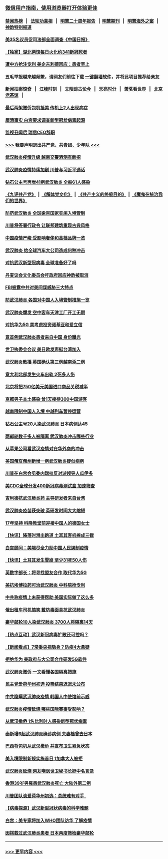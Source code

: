 ### [微信用户指南，使用浏览器打开体验更佳](https://github.com/gfw-breaker/banned-news1/blob/master/indexes/wechat-guide.md?t=0)
#### [禁闻热榜](热点新闻.md?t=0)  &nbsp;&nbsp;|&nbsp;&nbsp; [法轮功真相](https://github.com/gfw-breaker/truth/blob/master/README.md?t=0) &nbsp;&nbsp;|&nbsp;&nbsp; [明慧二十周年报告](https://github.com/gfw-breaker/mh-reports/blob/master/README.md?t=0) &nbsp;&nbsp;|&nbsp;&nbsp;[明慧期刊](https://github.com/gfw-breaker/mh-qikan) &nbsp;&nbsp;|&nbsp;&nbsp; [明慧海外之窗](https://github.com/gfw-breaker/mh-news/blob/master/README.md?t=0) &nbsp;&nbsp;|&nbsp;&nbsp; [神韵特别报道](https://github.com/gfw-breaker/mh-news/blob/master/shenyun.md?t=0)
#### [美35名议员促司法部全面调查《中国日报》](../pages/nsc418/n11852435.md?t=02080411) 
#### [【独家】湖北两馆每日火化约341新冠死者](../pages/nsc418/n11845444.md?t=02080411) 
#### [遭中方抢注专利 美企吉利德回应：患者至上](../pages/nsc418/n11852037.md?t=02080411) 
#### 五毛举报越来越频繁，请网友们前往下载 [一键翻墙软件](https://github.com/gfw-breaker/ssr-accounts)，并将此项目推荐给亲友
#### [新闻拍案惊奇](https://github.com/gfw-breaker/banned-news1/blob/master/pages/link4.md) &nbsp;&nbsp;|&nbsp;&nbsp; [江峰时刻](https://github.com/gfw-breaker/banned-news1/blob/master/pages/link4.md) &nbsp;&nbsp;|&nbsp;&nbsp; [文昭谈古论今](https://github.com/gfw-breaker/banned-news1/blob/master/pages/link4.md) &nbsp;&nbsp;|&nbsp;&nbsp; [天亮时分](https://github.com/gfw-breaker/banned-news1/blob/master/pages/link4.md) &nbsp;&nbsp;|&nbsp;&nbsp; [萧茗看世界](https://github.com/gfw-breaker/banned-news1/blob/master/pages/link4.md) &nbsp;&nbsp;|&nbsp;&nbsp; [北京老茶馆](https://github.com/gfw-breaker/banned-news1/blob/master/pages/link4.md) &nbsp;&nbsp;|&nbsp;&nbsp; 
#### [最后两架撤侨包机抵美 传机上2人出现病症](../pages/nsc418/n11852173.md?t=02080411) 
#### [厘清事实 白宫要求调查新型冠状病毒起源](../pages/nsc418/n11852106.md?t=02080411) 
#### [监视丑闻后 瑞信CEO辞职](../pages/nsc418/n11852127.md?t=02080411) 
#### [>>> 我要声明退出共产党、共青团、少年队 <<<](https://github.com/begood0513/goodnews/blob/master/quit/letter.md) 
#### [武汉肺炎疫情升级 越南交警酒测有新招](../pages/nsc418/n11851632.md?t=02080411) 
#### [武汉肺炎疫情持续加剧 川普与习近平通话](../pages/nsc418/n11851613.md?t=02080411) 
#### [钻石公主号再增41例武汉肺炎 全船61人感染](../pages/nsc418/n11850401.md?t=02080411) 
#### [《九评共产党》](https://github.com/begood0513/9ping.md/blob/master/README.md) &nbsp;|&nbsp; [《解体党文化》](../../../../jtdwh.md/blob/master/README.md)  &nbsp;|&nbsp; [《共产主义的终极目的》](../../../../gczydzjmd.md/blob/master/README.md) &nbsp;|&nbsp; [《魔鬼在统治我们的世界》](../../../../mgztzwmdsj.md/blob/master/README.md) 
#### [防范武汉肺炎 全球逾百国家实施入境管制](../pages/nsc418/n11850557.md?t=02080411) 
#### [川普将签署行政令 让联邦建筑重现古典风格](../pages/nsc418/n11850654.md?t=02080411) 
#### [中国疫情严峻 受影响奢侈和高档品牌一览](../pages/nsc418/n11850319.md?t=02080411) 
#### [武汉肺炎 给全球汽车大公司造成何种冲击](../pages/nsc418/n11850056.md?t=02080411) 
#### [对抗武汉新型冠病毒 全球准备好了吗](../pages/nsc418/n11850142.md?t=02080411) 
#### [丹麦议会文化委员会吁政府回应神韵被取消](../pages/nsc418/n11849312.md?t=02080411) 
#### [FBI披露中共对美间谍威胁三大特点](../pages/nsc418/n11849700.md?t=02080411) 
#### [防武汉肺炎 各国对中国人入境管制措施一览](../pages/nsc418/n11838726.md?t=02080411) 
#### [武汉肺炎爆发 空中客车天津工厂开工无期](../pages/nsc418/n11849634.md?t=02080411) 
#### [对抗华为5G 美考虑投资诺基亚和爱立信](../pages/nsc418/n11849510.md?t=02080411) 
#### [意首例武汉肺炎患者来自中国 身份曝光](../pages/nsc418/n11849454.md?t=02080411) 
#### [世卫执委会会议 美日欧发声挺台湾加入](../pages/nsc418/n11849433.md?t=02080411) 
#### [武汉肺炎散播 英国确认第三例越南添二例](../pages/nsc418/n11849439.md?t=02080411) 
#### [意大利北部发生火车出轨 2死多人伤](../pages/nsc418/n11848999.md?t=02080411) 
#### [北京将把750亿美元美国进口商品关税减半](../pages/nsc418/n11848896.md?t=02080411) 
#### [京都男子本土感染 曾1天接待300中国游客](../pages/nsc418/n11848641.md?t=02080411) 
#### [越南限制中国人入境 中越列车暂停运营](../pages/nsc418/n11847844.md?t=02080411) 
#### [钻石公主号20人染武汉肺炎 日本病例达45](../pages/nsc418/n11847823.md?t=02080411) 
#### [两邮轮数千多人被隔离 武汉肺炎冲击哪些行业](../pages/nsc418/n11847456.md?t=02080411) 
#### [从苹果公司看武汉疫情对在华外商的冲击](../pages/nsc418/n11847586.md?t=02080411) 
#### [美国俄亥俄州新增一例武汉肺炎疑似病例](../pages/nsc418/n11847714.md?t=02080411) 
#### [川普在白宫会见委内瑞拉反对派领导人瓜伊多](../pages/nsc418/n11847391.md?t=02080411) 
#### [美CDC全球分发400新冠病毒测试盒 加速筛查](../pages/nsc418/n11847260.md?t=02080411) 
#### [吉利德抗武汉肺炎药 主导研发者来自台湾](../pages/nsc418/n11847064.md?t=02080411) 
#### [武汉肺炎疫苗获突破 英研发时间大大缩短](../pages/nsc418/n11846915.md?t=02080411) 
#### [17年坚持 科隆教堂前迎接中国人的德国女士](../pages/nsc418/n11846781.md?t=02080411) 
#### [【快讯】降落时滑出跑道 土耳其客机摔成三截](../pages/nsc418/n11847021.md?t=02080411) 
#### [白宫顾问：美竭尽全力助中国人民遏制疫情](../pages/nsc418/n11846756.md?t=02080411) 
#### [【快讯】土耳其发生雪崩 至少31死50人伤](../pages/nsc418/n11846680.md?t=02080411) 
#### [英数字部长：将寻找盟友合作 取代华为5G](../pages/nsc418/n11846485.md?t=02080411) 
#### [美抗埃博拉药可治武汉肺炎 中科院抢专利](../pages/nsc418/n11846409.md?t=02080411) 
#### [中共称疫情上未获得帮助 美国实际做了这么多](../pages/nsc418/n11846008.md?t=02080411) 
#### [俄出租车司机搞笑 戴防毒面具抗武汉肺炎](../pages/nsc418/n11845703.md?t=02080411) 
#### [豪华邮轮10人染武汉肺炎 3700人将隔离14天](../pages/nsc418/n11845543.md?t=02080411) 
#### [【热点互动】武汉新冠病毒扩散还可控吗？](../pages/nsc418/n11844750.md?t=02080411) 
#### [【新闻看点】7常委央视隐身？防疫4大悬疑](../pages/nsc418/n11844611.md?t=02080411) 
#### [拒绝华为 美政府与大公司合作研发5G软件](../pages/nsc418/n11844625.md?t=02080411) 
#### [武汉肺炎撤侨 一文看懂各国隔离措施](../pages/nsc418/n11844216.md?t=02080411) 
#### [民主党爱荷华州初选 投票结果迟迟未公布](../pages/nsc418/n11844207.md?t=02080411) 
#### [中共隐瞒武汉肺炎疫情 韩国人中使馆前示威](../pages/nsc418/n11844084.md?t=02080411) 
#### [武汉肺炎疫情延烧 哪些国际赛事受影响？](../pages/nsc418/n11843958.md?t=02080411) 
#### [从武汉撤侨 1名比利时人感染新型冠状病毒](../pages/nsc418/n11843977.md?t=02080411) 
#### [泰新增6起武汉肺炎确诊病例 夫妻档曾去日本](../pages/nsc418/n11843900.md?t=02080411) 
#### [巴西将包机从武汉撤侨 并宣布卫生紧急状态](../pages/nsc418/n11843418.md?t=02080411) 
#### [美入境限制新规实施首日 1加拿大人被拒](../pages/nsc418/n11843058.md?t=02080411) 
#### [武汉肺炎延烧 网友嘲讽世卫秘书长挺中名言录](../pages/nsc418/n11843056.md?t=02080411) 
#### [香港39岁男罹患武汉肺炎死亡 大陆外第二例](../pages/nsc418/n11843026.md?t=02080411) 
#### [川普团队谈爱荷华州初选：总统难有对手  ](../pages/nsc418/n11842867.md?t=02080411) 
#### [【病毒探源】武汉新型冠状病毒的科学难题](../pages/nsc418/n11842176.md?t=02080411) 
#### [白宫：美专家将加入WHO团队访华 了解疫情](../pages/nsc418/n11842198.md?t=02080411) 
#### [因搭载过武汉肺炎患者 日本两度筛检豪华邮轮](../pages/nsc418/n11842447.md?t=02080411) 

----
#### [ >>> 更早内容 <<< ](../indexes/nsc418-earlier.md)

